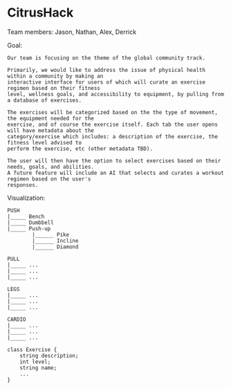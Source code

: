# CitrusHack
Team members: Jason, Nathan, Alex, Derrick

Goal: 

    Our team is focusing on the theme of the global community track. 
    
    Primarily, we would like to address the issue of physical health within a community by making an
    interactive interface for users of which will curate an exercise regimen based on their fitness
    level, wellness goals, and accessibility to equipment, by pulling from a database of exercises. 
    
    The exercises will be categorized based on the the type of movement, the equipment needed for the
    exercise, and of course the exercise itself. Each tab the user opens will have metadata about the
    category/exercise which includes: a description of the exercise, the fitness level advised to
    perform the exercise, etc (other metadata TBD). 

    The user will then have the option to select exercises based on their needs, goals, and abilities.
    A future feature will include an AI that selects and curates a workout regimen based on the user's
    responses.

Visualization:

    PUSH
    |_____ Bench
    |_____ Dumbbell
    |_____ Push-up
            |______ Pike
            |______ Incline
            |______ Diamond
    
    PULL
    |_____ ...
    |_____ ...
    |_____ ...

    LEGS
    |_____ ...
    |_____ ...
    |_____ ...

    CARDIO
    |_____ ...
    |_____ ...
    |_____ ...

    class Exercise {
        string description;
        int level;
        string name;
        ...
    }
